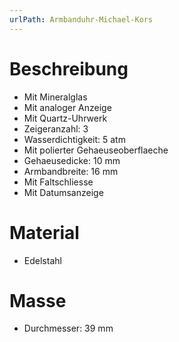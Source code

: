```yaml
---
urlPath: Armbanduhr-Michael-Kors
---
```


# Beschreibung

- Mit Mineralglas
- Mit analoger Anzeige
- Mit Quartz-Uhrwerk
- Zeigeranzahl: 3
- Wasserdichtigkeit: 5 atm
- Mit polierter Gehaeuseoberflaeche
- Gehaeusedicke: 10 mm
- Armbandbreite: 16 mm
- Mit Faltschliesse
- Mit Datumsanzeige

# Material

- Edelstahl

# Masse

- Durchmesser: 39 mm
